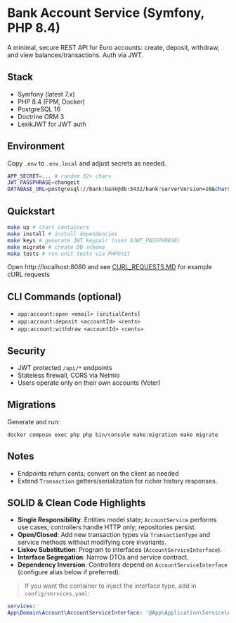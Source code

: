# Bank Account Service (Symfony, PHP 8.4)

A minimal, secure REST API for Euro accounts: create, deposit, withdraw, and view balances/transactions. Auth via JWT.

## Stack
- Symfony (latest 7.x)
- PHP 8.4 (FPM, Docker)
- PostgreSQL 16
- Doctrine ORM 3
- LexikJWT for JWT auth

## Environment
Copy ``.env`` to ``.env.local`` and adjust secrets as needed.
```bash
APP_SECRET=... # random 32+ chars
JWT_PASSPHRASE=changeit
DATABASE_URL=postgresql://bank:bank@db:5432/bank?serverVersion=16&charset=utf8
```

## Quickstart
```bash
make up # start containers
make install # install dependencies
make keys # generate JWT keypair (uses $JWT_PASSPHRASE)
make migrate # create DB schema
make tests # run unit tests via PHPUnit
```
Open http://localhost:8080 and see <a href="CURL_REQUESTS.MD">CURL_REQUESTS.MD</a> for example cURL requests

## CLI Commands (optional)
- ``app:account:open <email> [initialCents]``
- ``app:account:deposit <accountId> <cents>``
- ``app:account:withdraw <accountId> <cents>``

## Security
- JWT protected ``/api/*`` endpoints
- Stateless firewall, CORS via Nelmio
- Users operate only on their own accounts (Voter)

## Migrations
Generate and run:

``docker compose exec php php bin/console make:migration
make migrate``

## Notes
- Endpoints return cents; convert on the client as needed
- Extend ``Transaction`` getters/serialization for richer history responses.

## SOLID & Clean Code Highlights
- **Single Responsibility**: Entities model state; `AccountService` performs use cases; controllers handle HTTP only; repositories persist.
- **Open/Closed**: Add new transaction types via `TransactionType` and service methods without modifying core invariants.
- **Liskov Substitution**: Program to interfaces (`AccountServiceInterface`).
- **Interface Segregation**: Narrow DTOs and service contract.
- **Dependency Inversion**: Controllers depend on `AccountServiceInterface` (configure alias below if preferred).


> If you want the container to inject the interface type, add in `config/services.yaml`:


```yaml
services:
App\Domain\Account\AccountServiceInterface: '@App\Application\Service\AccountService'

